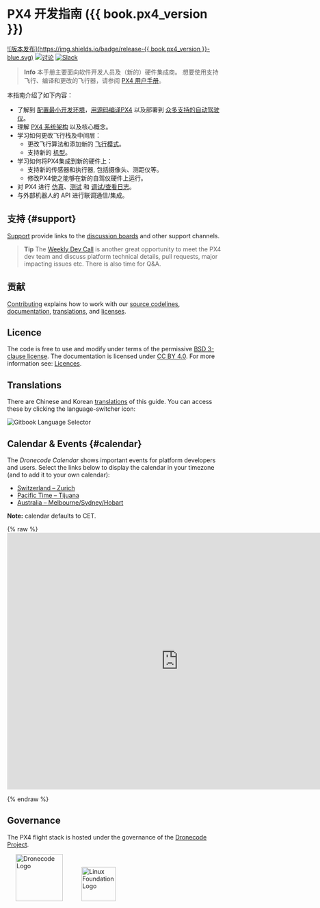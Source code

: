 # PX4 开发指南 ({{ book.px4_version }})

[![版本发布](https://img.shields.io/badge/release-{{ book.px4_version }}-blue.svg)](https://github.com/PX4/Firmware/releases) [![讨论](https://img.shields.io/badge/discuss-px4-ff69b4.svg)](http://discuss.px4.io/) [![Slack](https://px4-slack.herokuapp.com/badge.svg)](http://slack.px4.io)

> **Info** 本手册主要面向软件开发人员及（新的）硬件集成商。 想要使用支持飞行、编译和更改的飞行器，请参阅 [PX4 用户手册](https://docs.px4.io/en/)。

本指南介绍了如下内容：

* 了解到 [配置最小开发环境](setup/config_initial.md)，[用源码编译PX4](setup/building_px4.md) 以及部署到 [众多支持的自动驾驶仪](https://docs.px4.io/en/flight_controller/)。
* 理解 [PX4 系统架构](concept/architecture.md) 以及核心概念。
* 学习如何更改飞行栈及中间层： 
  * 更改飞行算法和添加新的 [飞行模式](concept/flight_modes.md)。
  * 支持新的 [机型](airframes/README.md)。
* 学习如何将PX4集成到新的硬件上： 
  * 支持新的传感器和执行器, 包括摄像头、测距仪等。
  * 修改PX4使之能够在新的自驾仪硬件上运行。
* 对 PX4 进行 [仿真](simulation/README.md)、[测试](test_and_ci/README.md) 和 [调试/查看日志](debug/README.md)。
* 与外部机器人的 API 进行联调通信/集成。

## 支持 {#support}

[Support](contribute/support.md) provide links to the [discussion boards](http://discuss.px4.io/) and other support channels.

> **Tip** The [Weekly Dev Call](contribute/dev_call.md) is another great opportunity to meet the PX4 dev team and discuss platform technical details, pull requests, major impacting issues etc. There is also time for Q&A.

## 贡献

[Contributing](contribute/README.md) explains how to work with our [source codelines](contribute/code.md), [documentation](contribute/docs.md), [translations](contribute/translation.md), and [licenses](contribute/licenses.md).

## Licence

The code is free to use and modify under terms of the permissive [BSD 3-clause license](https://opensource.org/licenses/BSD-3-Clause). The documentation is licensed under [CC BY 4.0](https://creativecommons.org/licenses/by/4.0/). For more information see: [Licences](contribute/licenses.md).

## Translations

There are Chinese and Korean [translations](contribute/docs.md#translation) of this guide. You can access these by clicking the language-switcher icon:

![Gitbook Language Selector](../assets/gitbook/gitbook_language_selector.png)

## Calendar & Events {#calendar}

The *Dronecode Calendar* shows important events for platform developers and users. Select the links below to display the calendar in your timezone (and to add it to your own calendar):

* [Switzerland – Zurich](https://calendar.google.com/calendar/embed?src=linuxfoundation.org_g21tvam24m7pm7jhev01bvlqh8%40group.calendar.google.com&ctz=Europe%2FZurich)
* [Pacific Time – Tijuana](https://calendar.google.com/calendar/embed?src=linuxfoundation.org_g21tvam24m7pm7jhev01bvlqh8%40group.calendar.google.com&ctz=America%2FTijuana)
* [Australia – Melbourne/Sydney/Hobart](https://calendar.google.com/calendar/embed?src=linuxfoundation.org_g21tvam24m7pm7jhev01bvlqh8%40group.calendar.google.com&ctz=Australia%2FSydney)

**Note:** calendar defaults to CET.

{% raw %} <iframe src="https://calendar.google.com/calendar/embed?title=Dronecode%20Calendar&amp;mode=WEEK&amp;height=600&amp;wkst=1&amp;bgcolor=%23FFFFFF&amp;src=linuxfoundation.org_g21tvam24m7pm7jhev01bvlqh8%40group.calendar.google.com&amp;color=%23691426&amp;ctz=Europe%2FZurich" style="border-width:0" width="800" height="600" frameborder="0" scrolling="no" mark="crwd-mark"></iframe> 

{% endraw %}

## Governance

The PX4 flight stack is hosted under the governance of the [Dronecode Project](https://www.dronecode.org/).

<a href="https://www.dronecode.org/" style="padding:20px"><img src="https://mavlink.io/assets/site/logo_dronecode.png" alt="Dronecode Logo" width="110px"/></a>
<a href="https://www.linuxfoundation.org/projects" style="padding:20px;"><img src="https://mavlink.io/assets/site/logo_linux_foundation.png" alt="Linux Foundation Logo" width="80px" /></a>

<div style="padding:10px">&nbsp;</div>
